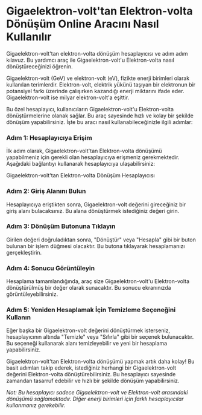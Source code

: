 Gigaelektron-volt'tan Elektron-volta Dönüşüm Online Aracını Nasıl Kullanılır
============================================================================

Gigaelektron-volt'tan elektron-volta dönüşüm hesaplayıcısı ve adım adım kılavuz. Bu yardımcı araç ile Gigaelektron-volt'u Elektron-volta nasıl dönüştüreceğinizi öğrenin.

Gigaelektron-volt (GeV) ve elektron-volt (eV), fizikte enerji birimleri olarak kullanılan terimlerdir. Elektron-volt, elektrik yükünü taşıyan bir elektronun bir potansiyel farkı üzerinde çalışırken kazandığı enerji miktarını ifade eder. Gigaelektron-volt ise milyar elektron-volt'a eşittir.

Bu özel hesaplayıcı, kullanıcıların Gigaelektron-volt'u Elektron-volta dönüştürmelerine olanak sağlar. Bu araç sayesinde hızlı ve kolay bir şekilde dönüşüm yapabilirsiniz. İşte bu aracı nasıl kullanabileceğinizle ilgili adımlar:

### Adım 1: Hesaplayıcıya Erişim

İlk adım olarak, Gigaelektron-volt'tan Elektron-volta dönüşümü yapabilmeniz için gerekli olan hesaplayıcıya erişmeniz gerekmektedir. Aşağıdaki bağlantıyı kullanarak hesaplayıcıya ulaşabilirsiniz:

Gigaelektron-volt'tan Elektron-volta Dönüşüm Hesaplayıcısı

### Adım 2: Giriş Alanını Bulun

Hesaplayıcıya eriştikten sonra, Gigaelektron-volt değerini gireceğiniz bir giriş alanı bulacaksınız. Bu alana dönüştürmek istediğiniz değeri girin.

### Adım 3: Dönüşüm Butonuna Tıklayın

Girilen değeri doğruladıktan sonra, "Dönüştür" veya "Hesapla" gibi bir buton bulunan bir işlem düğmesi olacaktır. Bu butona tıklayarak hesaplamanızı gerçekleştirin.

### Adım 4: Sonucu Görüntüleyin

Hesaplama tamamlandığında, araç size Gigaelektron-volt'u Elektron-volta dönüştürülmüş bir değer olarak sunacaktır. Bu sonucu ekranınızda görüntüleyebilirsiniz.

### Adım 5: Yeniden Hesaplamak İçin Temizleme Seçeneğini Kullanın

Eğer başka bir Gigaelektron-volt değerini dönüştürmek isterseniz, hesaplayıcının altında "Temizle" veya "Sıfırla" gibi bir seçenek bulunacaktır. Bu seçeneği kullanarak alanı temizleyebilir ve yeni bir hesaplama yapabilirsiniz.

Gigaelektron-volt'tan Elektron-volta dönüşümü yapmak artık daha kolay! Bu basit adımları takip ederek, istediğiniz herhangi bir Gigaelektron-volt değerini Elektron-volta dönüştürebilirsiniz. Bu hesaplayıcı sayesinde zamandan tasarruf edebilir ve hızlı bir şekilde dönüşüm yapabilirsiniz.

*Not: Bu hesaplayıcı sadece Gigaelektron-volt ve Elektron-volt arasındaki dönüşümü sağlamaktadır. Diğer enerji birimleri için farklı hesaplayıcılar kullanmanız gerekebilir.*